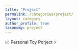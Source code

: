 ```yaml
---
title: "Project"
permalink: /categories/project/
layout: category
author_profile: true
taxonomy: project
---
```


📈 Personal Toy Porject ⚡